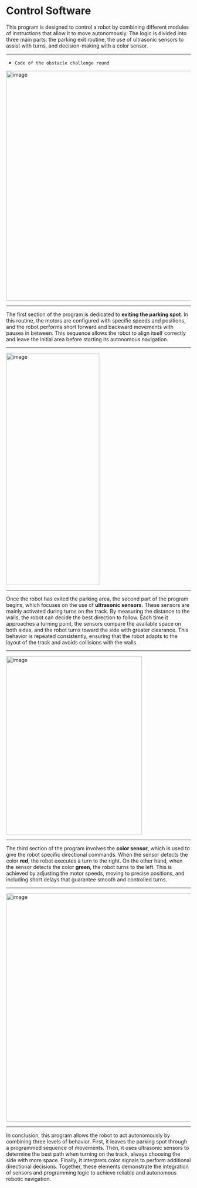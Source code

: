 Control Software
====

This program is designed to control a robot by combining different modules of instructions that allow it to move autonomously. The logic is divided into three main parts: the parking exit routine, the use of ultrasonic sensors to assist with turns, and decision-making with a color sensor.

----

* `Code of the obstacle challenge round`

<img width="550" height="627" alt="image" src="https://github.com/user-attachments/assets/8025022d-d154-4b7c-a238-200cf39de5a7" />

----

The first section of the program is dedicated to **exiting the parking spot**. In this routine, the motors are configured with specific speeds and positions, and the robot performs short forward and backward movements with pauses in between. This sequence allows the robot to align itself correctly and leave the initial area before starting its autonomous navigation.

----

<img width="254" height="633" alt="image" src="https://github.com/user-attachments/assets/8898f398-912e-4f08-b836-e1546c70bad2" />

----

Once the robot has exited the parking area, the second part of the program begins, which focuses on the use of **ultrasonic sensors**. These sensors are mainly activated during turns on the track. By measuring the distance to the walls, the robot can decide the best direction to follow. Each time it approaches a turning point, the sensors compare the available space on both sides, and the robot turns toward the side with greater clearance. This behavior is repeated consistently, ensuring that the robot adapts to the layout of the track and avoids collisions with the walls.

----

<img width="370" height="487" alt="image" src="https://github.com/user-attachments/assets/876ffbc5-e814-47c3-a7ce-553b9f018740" />

----

The third section of the program involves the **color sensor**, which is used to give the robot specific directional commands. When the sensor detects the color **red**, the robot executes a turn to the right. On the other hand, when the sensor detects the color **green**, the robot turns to the left. This is achieved by adjusting the motor speeds, moving to precise positions, and including short delays that guarantee smooth and controlled turns.

----

<img width="507" height="623" alt="image" src="https://github.com/user-attachments/assets/aece9033-e7bf-4d63-94a0-415dc70b953d" />

----

In conclusion, this program allows the robot to act autonomously by combining three levels of behavior. First, it leaves the parking spot through a programmed sequence of movements. Then, it uses ultrasonic sensors to determine the best path when turning on the track, always choosing the side with more space. Finally, it interprets color signals to perform additional directional decisions. Together, these elements demonstrate the integration of sensors and programming logic to achieve reliable and autonomous robotic navigation.
